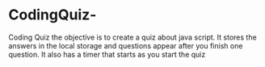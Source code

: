 # CodingQuiz-
Coding Quiz 
the objective is to create a quiz about java script. It stores the answers in the local storage and questions appear after you finish one question. It also has a timer that starts as you start the quiz
